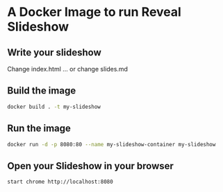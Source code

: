 A Docker Image to run Reveal Slideshow
===========================================

## Write your slideshow

Change index.html
... or change slides.md

## Build the image

```bash
docker build . -t my-slideshow
```

##	Run the image

```bash
docker run -d -p 8080:80 --name my-slideshow-container my-slideshow
```

## Open your Slideshow in your browser

```bash
start chrome http://localhost:8080
```
